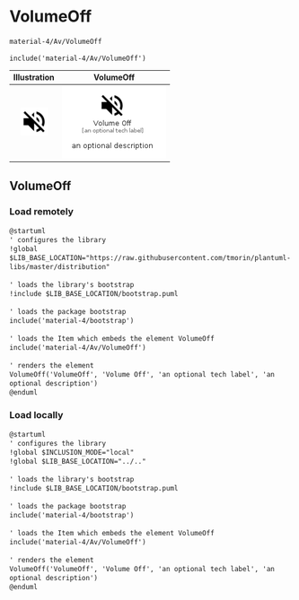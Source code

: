 # VolumeOff


```text
material-4/Av/VolumeOff
```

```text
include('material-4/Av/VolumeOff')
```



| Illustration | VolumeOff |
| :---: | :---: |
| ![illustration for Illustration](../../material-4/Av/VolumeOff.png) | ![illustration for VolumeOff](../../material-4/Av/VolumeOff.Local.png) |




## VolumeOff

### Load remotely
```plantuml
@startuml
' configures the library
!global $LIB_BASE_LOCATION="https://raw.githubusercontent.com/tmorin/plantuml-libs/master/distribution"

' loads the library's bootstrap
!include $LIB_BASE_LOCATION/bootstrap.puml

' loads the package bootstrap
include('material-4/bootstrap')

' loads the Item which embeds the element VolumeOff
include('material-4/Av/VolumeOff')

' renders the element
VolumeOff('VolumeOff', 'Volume Off', 'an optional tech label', 'an optional description')
@enduml
```

### Load locally
```plantuml
@startuml
' configures the library
!global $INCLUSION_MODE="local"
!global $LIB_BASE_LOCATION="../.."

' loads the library's bootstrap
!include $LIB_BASE_LOCATION/bootstrap.puml

' loads the package bootstrap
include('material-4/bootstrap')

' loads the Item which embeds the element VolumeOff
include('material-4/Av/VolumeOff')

' renders the element
VolumeOff('VolumeOff', 'Volume Off', 'an optional tech label', 'an optional description')
@enduml
```

